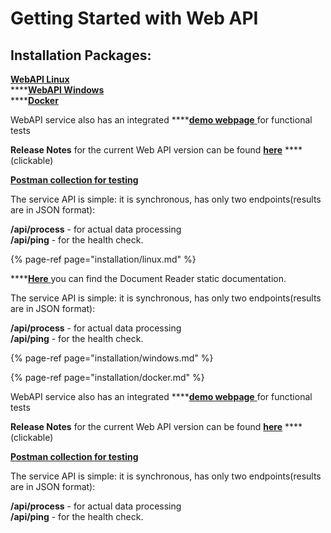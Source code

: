 # Getting Started with Web API

## **Installation Packages:**

[**WebAPI Linux**](https://app.gitbook.com/@regulaforensics/s/web-service/~/drafts/-MZqZbBZxBqvb9Z9T9tD/installation/linux)   
****[**WebAPI Windows**](https://app.gitbook.com/@regulaforensics/s/web-service/~/drafts/-MZqZbBZxBqvb9Z9T9tD/installation/windows)  
****[**Docker**](https://hub.docker.com/r/regulaforensics/docreader)  
  
WebAPI service also has an integrated ****[**demo webpage** ](http://localhost:8080/)for functional tests  
  
 **Release Notes** for the current Web API version can be found [**here**](https://support.regulaforensics.com/hc/en-us/articles/360018782097-Document-Reader-SDK-5-5) ****\(clickable\)  
  
[ **Postman collection for testing**](https://www.getpostman.com/collections/5eaef8bf356619e56f19)  
  
 The service API is simple: it is synchronous, has only two endpoints\(results are in JSON format\):  
  
**/api/process** - for actual data processing  
**/api/ping** - for the health check.

{% page-ref page="installation/linux.md" %}

\*\*\*\*[**Here** ](https://github.com/regulaforensics/DocumentReader-web-openapi/releases/download/v5.5.0/document-reader-static-doc.html)you can find the Document Reader static documentation.   
  
 The service API is simple: it is synchronous, has only two endpoints\(results are in JSON format\):  
  
**/api/process** - for actual data processing  
**/api/ping** - for the health check.

{% page-ref page="installation/windows.md" %}

{% page-ref page="installation/docker.md" %}

WebAPI service also has an integrated ****[**demo webpage** ](http://localhost:8080/)for functional tests

**Release Notes** for the current Web API version can be found [**here**](https://support.regulaforensics.com/hc/en-us/articles/360018782097-Document-Reader-SDK-5-5) ****\(clickable\)

[**Postman collection for testing**](https://www.getpostman.com/collections/5eaef8bf356619e56f19)

The service API is simple: it is synchronous, has only two endpoints\(results are in JSON format\):

**/api/process** - for actual data processing  
**/api/ping** - for the health check.

